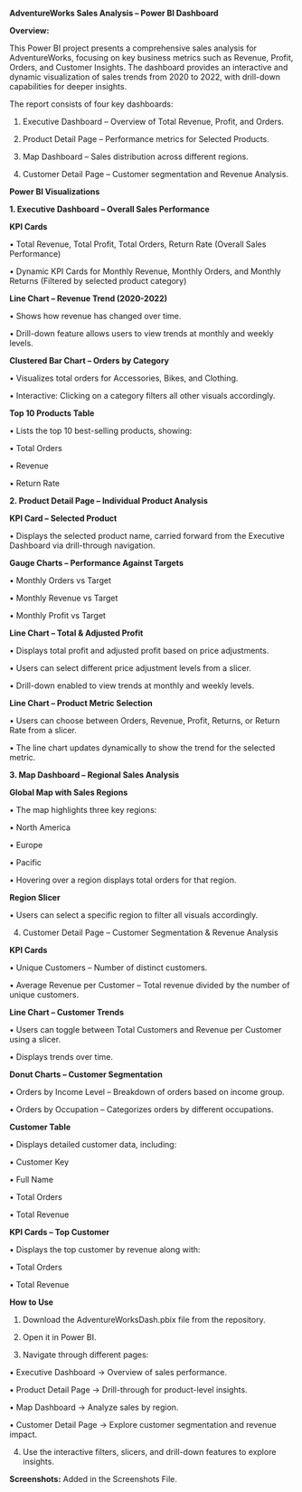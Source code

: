 **AdventureWorks Sales Analysis – Power BI Dashboard**



**Overview:**

This Power BI project presents a comprehensive sales analysis for AdventureWorks, focusing on key business metrics such as Revenue, Profit, Orders, and Customer Insights. The dashboard provides an interactive and dynamic visualization of sales trends from 2020 to 2022, with drill-down capabilities for deeper insights.


The report consists of four key dashboards:

1. Executive Dashboard – Overview of Total Revenue, Profit, and Orders.

2. Product Detail Page – Performance metrics for Selected Products.

3. Map Dashboard – Sales distribution across different regions.

4. Customer Detail Page – Customer segmentation and Revenue Analysis.



**Power BI Visualizations**

**1. Executive Dashboard – Overall Sales Performance**


**KPI Cards**

• Total Revenue, Total Profit, Total Orders, Return Rate (Overall Sales Performance)

• Dynamic KPI Cards for Monthly Revenue, Monthly Orders, and Monthly Returns (Filtered by selected product category)



**Line Chart – Revenue Trend (2020-2022)**

• Shows how revenue has changed over time.

• Drill-down feature allows users to view trends at monthly and weekly levels.



**Clustered Bar Chart – Orders by Category**

• Visualizes total orders for Accessories, Bikes, and Clothing.

• Interactive: Clicking on a category filters all other visuals accordingly.



**Top 10 Products Table**

• Lists the top 10 best-selling products, showing:

• Total Orders

• Revenue

• Return Rate




**2. Product Detail Page – Individual Product Analysis**

**KPI Card – Selected Product**

• Displays the selected product name, carried forward from the Executive Dashboard via drill-through navigation.


**Gauge Charts – Performance Against Targets**

• Monthly Orders vs Target

• Monthly Revenue vs Target

• Monthly Profit vs Target


**Line Chart – Total & Adjusted Profit**

• Displays total profit and adjusted profit based on price adjustments.

• Users can select different price adjustment levels from a slicer.

• Drill-down enabled to view trends at monthly and weekly levels.


**Line Chart – Product Metric Selection**

• Users can choose between Orders, Revenue, Profit, Returns, or Return Rate from a slicer.

• The line chart updates dynamically to show the trend for the selected metric.


**3. Map Dashboard – Regional Sales Analysis**


**Global Map with Sales Regions**

• The map highlights three key regions:

• North America

• Europe

• Pacific

• Hovering over a region displays total orders for that region.


**Region Slicer**

• Users can select a specific region to filter all visuals accordingly.



4. Customer Detail Page – Customer Segmentation & Revenue Analysis


**KPI Cards**

• Unique Customers – Number of distinct customers.

• Average Revenue per Customer – Total revenue divided by the number of unique customers.


**Line Chart – Customer Trends**

• Users can toggle between Total Customers and Revenue per Customer using a slicer.

• Displays trends over time.


**Donut Charts – Customer Segmentation**

• Orders by Income Level – Breakdown of orders based on income group.

• Orders by Occupation – Categorizes orders by different occupations.


**Customer Table**

• Displays detailed customer data, including:

• Customer Key

• Full Name

• Total Orders

• Total Revenue


**KPI Cards – Top Customer**

• Displays the top customer by revenue along with:

• Total Orders

• Total Revenue


**How to Use**

1. Download the AdventureWorksDash.pbix file from the repository.

2. Open it in Power BI.

3. Navigate through different pages:

• Executive Dashboard → Overview of sales performance.

• Product Detail Page → Drill-through for product-level insights.

• Map Dashboard → Analyze sales by region.

• Customer Detail Page → Explore customer segmentation and revenue impact.

4. Use the interactive filters, slicers, and drill-down features to explore insights.


**Screenshots:**
Added in the Screenshots File.

